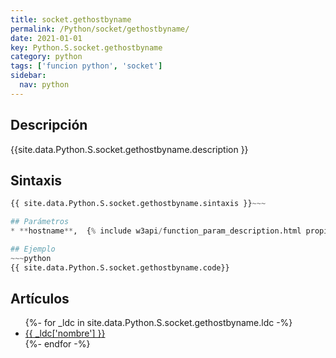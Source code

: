 ```yaml
---
title: socket.gethostbyname
permalink: /Python/socket/gethostbyname/
date: 2021-01-01
key: Python.S.socket.gethostbyname
category: python
tags: ['funcion python', 'socket']
sidebar: 
  nav: python
---
```


## Descripción
{{site.data.Python.S.socket.gethostbyname.description }}

## Sintaxis
~~~python
{{ site.data.Python.S.socket.gethostbyname.sintaxis }}~~~

## Parámetros
* **hostname**,  {% include w3api/function_param_description.html propiedad=site.data.Python.S.socket.gethostbyname valor="hostname" %}

## Ejemplo
~~~python
{{ site.data.Python.S.socket.gethostbyname.code}}
~~~

## Artículos
<ul>
{%- for _ldc in site.data.Python.S.socket.gethostbyname.ldc -%}
   <li>
       <a href="{{_ldc['url'] }}">{{ _ldc['nombre'] }}</a>
   </li>
{%- endfor -%}
</ul>
